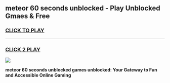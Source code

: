 
## meteor 60 seconds unblocked - Play Unblocked Gmaes & Free
<h3>
<a href="https://news.freeplayer.one?title=meteor_60_seconds_unblocked&ref=16F">CLICK TO PLAY</a></h3>
<hr>

<h3>
<a href="https://news.freeplayer.one?title=meteor_60_seconds_unblocked&ref=16F">CLICK 2 PLAY</a>
  
</h3>

<a href="https://news.freeplayer.one?title=meteor_60_seconds_unblocked&ref=16F/"><img src="https://clearcache.store/games.png"></a>


**meteor 60 seconds unblocked games unblocked: Your Gateway to Fun and Accessible Online Gaming**
